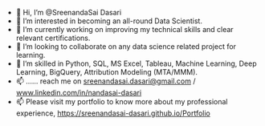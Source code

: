 - 👋 Hi, I’m @SreenandaSai Dasari             
- 👀 I’m interested in becoming an all-round Data Scientist.               
- 🌱 I’m currently working on improving my technical skills and clear relevant certifications.                 
- 💞️ I’m looking to collaborate on any data science related project for learning.                 
- 💞️ I’m skilled in Python, SQL, MS Excel, Tableau, Machine Learning, Deep Learning, BigQuery, Attribution Modeling (MTA/MMM).        
- 📫 ...... reach me on sreenandasai.dasari@gmail.com / www.linkedin.com/in/nandasai-dasari     
- 📫 Please visit my portfolio to know more about my professional experience, https://sreenandasai-dasari.github.io/Portfolio   
    
  
  
<!---   
SreenandaSai-Dasari/SreenandaSai-Dasari is a ✨ special ✨ repository because its `README.md` (this file) appears on your GitHub profile.
You can click the Preview link to take a look at your changes.
--->
